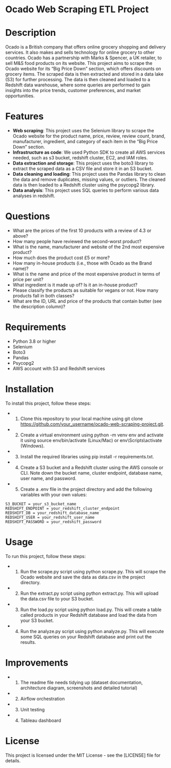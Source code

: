 # Ocado Web Scraping ETL Project

# Description

Ocado is a British company that offers online grocery shopping and delivery services. It also makes and sells technology for online grocery to other countries. Ocado has a partnership with Marks & Spencer, a UK retailer, to sell M&S food products on its website. 
This project aims to scrape the Ocado website for its “Big Price Down” section, which offers discounts on grocery items. The scraped data is then extracted and stored in a data lake (S3) for further processing. The data is then cleaned and loaded to a Redshift data warehouse, where some queries are performed to gain insights into the price trends, customer preferences, and market opportunities.

# Features
- **Web scraping**: This project uses the Selenium library to scrape the Ocado website for the product name, price, review, review count, brand, manufacturer, ingredient, and category of each item in the “Big Price Down” section.
- **Infrastructure as code**: We used Python SDK to create all AWS services needed, such as s3 bucket, redshift cluster, EC2, and IAM roles.
- **Data extraction and storage**: This project uses the boto3 library to extract the scraped data as a CSV file and store it in an S3 bucket.
- **Data cleaning and loading**: This project uses the Pandas library to clean the data and remove duplicates, missing values, or outliers. The cleaned data is then loaded to a Redshift cluster using the psycopg2 library.
- **Data analysis**: This project uses SQL queries to perform various data analyses in redshift.
  
# Questions
- What are the prices of the first 10 products with a review of 4.3 or above?
-	How many people have reviewed the second-worst product?
-	What is the name, manufacturer and website of the 2nd most expensive product?
-	How much does the product cost £5 or more?
-	How many in-house products (i.e., those with Ocado as the Brand name)?
-	What is the name and price of the most expensive product in terms of price per unit? 
-	What ingredient is it made up of? Is it an in-house product?
-	Please classify the products as suitable for vegans or not. How many products fall in both classes?
-	What are the ID, URL and price of the products that contain butter (see the description column)?

# Requirements
-	Python 3.8 or higher
-	Selenium
-	Boto3
-	Pandas
-	Psycopg2
-	AWS account with S3 and Redshift services
  
# Installation
To install this project, follow these steps:
- 1.	Clone this repository to your local machine using git clone https://github.com/your_username/ocado-web-scraping-project.git.
- 2.	Create a virtual environment using python -m venv env and activate it using source env/bin/activate (Linux/Mac) or env\Scripts\activate (Windows).
- 3.	Install the required libraries using pip install -r requirements.txt.
- 4.	Create a S3 bucket and a Redshift cluster using the AWS console or CLI. Note down the bucket name, cluster endpoint, database name, user name, and password.
- 5.	Create a .env file in the project directory and add the following variables with your own values:

```
S3_BUCKET = your_s3_bucket_name 
REDSHIFT_ENDPOINT = your_redshift_cluster_endpoint 
REDSHIFT_DB = your_redshift_database_name 
REDSHIFT_USER = your_redshift_user_name 
REDSHIFT_PASSWORD = your_redshift_password
```

# Usage
To run this project, follow these steps:
- 1.	Run the scrape.py script using python scrape.py. This will scrape the Ocado website and save the data as data.csv in the project directory.
- 2.	Run the extract.py script using python extract.py. This will upload the data.csv file to your S3 bucket.
- 3.	Run the load.py script using python load.py. This will create a table called products in your Redshift database and load the data from your S3 bucket.
- 4.	Run the analyze.py script using python analyze.py. This will execute some SQL queries on your Redshift database and print out the results.

# Improvements
- 1. The readme file needs tidying up (dataset documentation, architecture diagram, screenshots and detailed tutorial)
- 2. Airflow orchestration
- 3. Unit testing
- 4. Tableau dashboard
  

# License
This project is licensed under the MIT License - see the [LICENSE] file for details.
